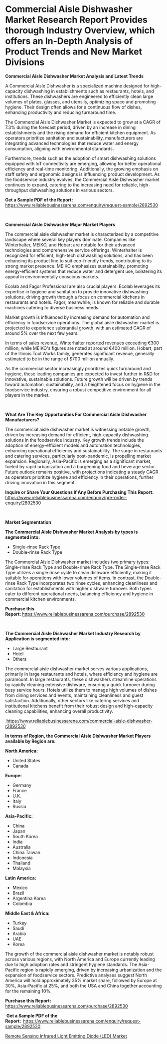 <p><h1>Commercial Aisle Dishwasher Market Research Report Provides thorough Industry Overview, which offers an In-Depth Analysis of Product Trends and New Market Divisions</h1></p><p><strong>Commercial Aisle Dishwasher Market Analysis and Latest Trends</strong></p>
<p><p>A Commercial Aisle Dishwasher is a specialized machine designed for high-capacity dishwashing in establishments such as restaurants, hotels, and institutions. These dishwashers are engineered to efficiently clean large volumes of plates, glasses, and utensils, optimizing space and promoting hygiene. Their design often allows for a continuous flow of dishes, enhancing productivity and reducing turnaround time.</p><p>The Commercial Aisle Dishwasher Market is expected to grow at a CAGR of 7.3% during the forecast period, driven by an increase in dining establishments and the rising demand for efficient kitchen equipment. As operators prioritize sanitation and sustainability, manufacturers are integrating advanced technologies that reduce water and energy consumption, aligning with environmental standards.</p><p>Furthermore, trends such as the adoption of smart dishwashing solutions equipped with IoT connectivity are emerging, allowing for better operational efficiency and real-time monitoring. Additionally, the growing emphasis on staff safety and ergonomic designs is influencing product development. As the foodservice industry evolves, the Commercial Aisle Dishwasher market continues to expand, catering to the increasing need for reliable, high-throughput dishwashing solutions in various sectors.</p></p>
<p><strong>Get a Sample PDF of the Report:&nbsp;</strong> <a href="https://www.reliablebusinessarena.com/enquiry/request-sample/2892530?utm_campaign=3224&utm_medium=2&utm_source=Github&utm_content=ia&utm_term=15032025&utm_id=commercial-aisle-dishwasher">https://www.reliablebusinessarena.com/enquiry/request-sample/2892530</a></p>
<p>&nbsp;</p>
<p><strong>Commercial Aisle Dishwasher Major Market Players</strong></p>
<p><p>The commercial aisle dishwasher market is characterized by a competitive landscape where several key players dominate. Companies like Winterhalter, MEIKO, and Hobart are notable for their advanced technologies and comprehensive service offerings. Winterhalter is recognized for efficient, high-tech dishwashing solutions, and has been enhancing its product line to suit eco-friendly trends, contributing to its strong market presence. MEIKO emphasizes sustainability, promoting energy-efficient systems that reduce water and detergent use, bolstering its appeal in environmentally conscious markets.</p><p>Ecolab and Fagor Professional are also crucial players. Ecolab leverages its expertise in hygiene and sanitation to provide innovative dishwashing solutions, driving growth through a focus on commercial kitchens in restaurants and hotels. Fagor, meanwhile, is known for reliable and durable machines catering to diverse business needs.</p><p>Market growth is influenced by increasing demand for automation and efficiency in foodservice operations. The global aisle dishwasher market is projected to experience substantial growth, with an estimated CAGR of around 5% over the next few years.</p><p>In terms of sales revenue, Winterhalter reported revenues exceeding €300 million, while MEIKO's figures are noted at around €400 million. Hobart, part of the Illinois Tool Works family, generates significant revenue, generally estimated to be in the range of $700 million annually.</p><p>As the commercial sector increasingly prioritizes quick turnaround and hygiene, these leading companies are expected to invest further in R&D for innovative, sustainable solutions. Future growth will be driven by trends toward automation, sustainability, and a heightened focus on hygiene in the foodservice industry, ensuring a robust competitive environment for all players in the market.</p></p>
<p>&nbsp;</p>
<p><strong>What Are The Key Opportunities For Commercial Aisle Dishwasher Manufacturers?</strong></p>
<p><p>The commercial aisle dishwasher market is witnessing notable growth, driven by increasing demand for efficient, high-capacity dishwashing solutions in the foodservice industry. Key growth trends include the adoption of energy-efficient models and automation technologies, enhancing operational efficiency and sustainability. The surge in restaurants and catering services, particularly post-pandemic, is propelling market expansion. Regionally, Asia-Pacific is emerging as a significant market, fueled by rapid urbanization and a burgeoning food and beverage sector. Future outlook remains positive, with projections indicating a steady CAGR as operators prioritize hygiene and efficiency in their operations, further driving innovation in this segment.</p></p>
<p><strong>Inquire or Share Your Questions If Any Before Purchasing This Report:</strong> <a href="https://www.reliablebusinessarena.com/enquiry/pre-order-enquiry/2892530?utm_campaign=3224&utm_medium=2&utm_source=Github&utm_content=ia&utm_term=15032025&utm_id=commercial-aisle-dishwasher">https://www.reliablebusinessarena.com/enquiry/pre-order-enquiry/2892530</a></p>
<p>&nbsp;</p>
<p><strong>Market Segmentation</strong></p>
<p><strong>The Commercial Aisle Dishwasher Market Analysis by types is segmented into:</strong></p>
<p><ul><li>Single-rinse Rack Type</li><li>Double-rinse Rack Type</li></ul></p>
<p><p>The Commercial Aisle Dishwasher market includes two primary types: Single-rinse Rack Type and Double-rinse Rack Type. The Single-rinse Rack Type utilizes a single rinse cycle to clean dishware efficiently, making it suitable for operations with lower volumes of items. In contrast, the Double-rinse Rack Type incorporates two rinse cycles, enhancing cleanliness and sanitation for establishments with higher dishware turnover. Both types cater to different operational needs, balancing efficiency and hygiene in commercial kitchen environments.</p></p>
<p><strong>Purchase this Report:&nbsp;</strong><a href="https://www.reliablebusinessarena.com/purchase/2892530?utm_campaign=3224&utm_medium=2&utm_source=Github&utm_content=ia&utm_term=15032025&utm_id=commercial-aisle-dishwasher">https://www.reliablebusinessarena.com/purchase/2892530</a></p>
<p>&nbsp;</p>
<p><strong>The Commercial Aisle Dishwasher Market Industry Research by Application is segmented into:</strong></p>
<p><ul><li>Large Restaurant</li><li>Hotel</li><li>Others</li></ul></p>
<p><p>The commercial aisle dishwasher market serves various applications, primarily in large restaurants and hotels, where efficiency and hygiene are paramount. In large restaurants, these dishwashers streamline operations by rapidly cleaning extensive dishware, ensuring a quick turnover during busy service hours. Hotels utilize them to manage high volumes of dishes from dining services and events, maintaining cleanliness and guest satisfaction. Additionally, other sectors like catering services and institutional kitchens benefit from their robust design and high-capacity cleaning capabilities, enhancing overall productivity.</p></p>
<p><a href="https://www.reliablebusinessarena.com/commercial-aisle-dishwasher-r2892530?utm_campaign=3224&utm_medium=2&utm_source=Github&utm_content=ia&utm_term=15032025&utm_id=commercial-aisle-dishwasher">&nbsp;https://www.reliablebusinessarena.com/commercial-aisle-dishwasher-r2892530</a></p>
<p><strong>In terms of Region, the Commercial Aisle Dishwasher Market Players available by Region are:</strong></p>
<p>
    <p> <strong> North America: </strong>
        <ul>
            <li>United States</li>
            <li>Canada</li>
        </ul>
        </p> 
    <p> <strong> Europe: </strong>
        <ul>
            <li>Germany</li>
            <li>France</li>
            <li>U.K.</li>
            <li>Italy</li>
            <li>Russia</li>
        </ul>
        </p> 
    <p> <strong> Asia-Pacific: </strong>
        <ul>
            <li>China</li>
            <li>Japan</li>
            <li>South Korea</li>
            <li>India</li>
            <li>Australia</li>
            <li>China Taiwan</li>
            <li>Indonesia</li>
            <li>Thailand</li>
            <li>Malaysia</li>
        </ul>
        </p> 
    <p> <strong> Latin America: </strong>
        <ul>
            <li>Mexico</li>
            <li>Brazil</li>
            <li>Argentina Korea</li>
            <li>Colombia</li>
        </ul>
        </p> 
    <p> <strong> Middle East & Africa: </strong>
        <ul>
            <li>Turkey</li>
            <li>Saudi</li>
            <li>Arabia</li>
            <li>UAE</li>
            <li>Korea</li>
        </ul>
    </p>
    </p>
<p><p>The growth of the commercial aisle dishwasher market is notably robust across various regions, with North America and Europe currently leading due to high adoption rates and stringent hygiene standards. The Asia-Pacific region is rapidly emerging, driven by increasing urbanization and the expansion of foodservice sectors. Predictive analyses suggest North America will hold approximately 35% market share, followed by Europe at 30%, Asia-Pacific at 25%, and both the USA and China together accounting for the remaining 10%.</p></p>
<p><strong>Purchase this Report: </strong><a href="https://www.reliablebusinessarena.com/purchase/2892530?utm_campaign=3224&utm_medium=2&utm_source=Github&utm_content=ia&utm_term=15032025&utm_id=commercial-aisle-dishwasher">https://www.reliablebusinessarena.com/purchase/2892530</a></p>
<p>&nbsp;<strong>Get a Sample PDF of the Report:&nbsp;&nbsp;</strong><a href="https://www.reliablebusinessarena.com/enquiry/request-sample/2892530?utm_campaign=3224&utm_medium=2&utm_source=Github&utm_content=ia&utm_term=15032025&utm_id=commercial-aisle-dishwasher">https://www.reliablebusinessarena.com/enquiry/request-sample/2892530</a></p>
<p><strong></strong></p>
<p><p><a href="https://github.com/jhamygunler/Market-Research-Report-List-1/blob/main/remote-sensing-infrared-light-emitting-diode-led-market.md?utm_campaign=3224&utm_medium=2&utm_source=Github&utm_content=ia&utm_term=15032025&utm_id=commercial-aisle-dishwasher">Remote Sensing Infrared Light Emitting Diode (LED) Market</a></p></p>